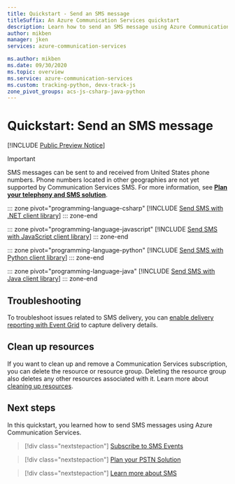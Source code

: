 ```yaml
---
title: Quickstart - Send an SMS message
titleSuffix: An Azure Communication Services quickstart
description: Learn how to send an SMS message using Azure Communication Services.
author: mikben
manager: jken
services: azure-communication-services

ms.author: mikben
ms.date: 09/30/2020
ms.topic: overview
ms.service: azure-communication-services
ms.custom: tracking-python, devx-track-js
zone_pivot_groups: acs-js-csharp-java-python
---
```

# Quickstart: Send an SMS message

[!INCLUDE [Public Preview Notice](../../includes/public-preview-include.md)]

> [!IMPORTANT]
> SMS messages can be sent to and received from United States phone numbers. Phone numbers located in other geographies are not yet supported by Communication Services SMS.
> For more information, see **[Plan your telephony and SMS solution](../../concepts/telephony-sms/plan-solution.md)**.

::: zone pivot="programming-language-csharp"
[!INCLUDE [Send SMS with .NET client library](./includes/send-sms-net.md)]
::: zone-end

::: zone pivot="programming-language-javascript"
[!INCLUDE [Send SMS with JavaScript client library](./includes/send-sms-js.md)]
::: zone-end

::: zone pivot="programming-language-python"
[!INCLUDE [Send SMS with Python client library](./includes/send-sms-python.md)]
::: zone-end

::: zone pivot="programming-language-java"
[!INCLUDE [Send SMS with Java client library](./includes/send-sms-java.md)]
::: zone-end

## Troubleshooting

To troubleshoot issues related to SMS delivery, you can [enable delivery reporting with Event Grid](./handle-sms-events.md) to capture delivery details.

## Clean up resources

If you want to clean up and remove a Communication Services subscription, you can delete the resource or resource group. Deleting the resource group also deletes any other resources associated with it. Learn more about [cleaning up resources](../create-communication-resource.md#clean-up-resources).

## Next steps

In this quickstart, you learned how to send SMS messages using Azure Communication Services.

> [!div class="nextstepaction"]
> [Subscribe to SMS Events](./handle-sms-events.md)

> [!div class="nextstepaction"]
> [Plan your PSTN Solution](../../concepts/telephony-sms/plan-solution.md)

> [!div class="nextstepaction"]
> [Learn more about SMS](../../concepts/telephony-sms/concepts.md)